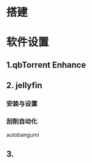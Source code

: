 
# 搭建



# 软件设置

## 1.qbTorrent Enhance


## 2. jellyfin

### 安装与设置


### 刮削自动化
autobangumi





## 3. 